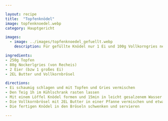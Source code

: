 ```yaml
---

layout: recipe
title:  "Topfenknödel"
image: topfenknoedel.webp
category: Hauptgericht

images:
  - image: ../images/topfenknoedel_gefuellt.webp
    description: Für gefüllte Knödel nur 1 Ei und 100g Vollkorngries nehmen damit der Teig fester ist

ingredients:
- 250g Topfen
- 80g Nockerlgries (von Recheis)
- 2 Eier (bzw 1 großes Ei)
- 2EL Butter und Vollkornbrösel

directions:
- Ei schaumig schlagen und mit Topfen und Gries vermischen
- Den Teig 1h im Kühlschrank rasten lassen
- Mit einem Löffel Knödel formen und 15min in leicht gesalzenem Wasser kochen lassen
- Die Vollkornbrösel mit 2EL Butter in einer Pfanne vermischen und etwas anrösten
- Die fertigen Knödel in den Bröseln schwenken und servieren

---
```

